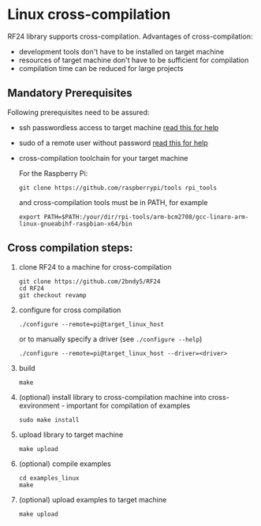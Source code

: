  # Linux cross-compilation
RF24 library supports cross-compilation. Advantages of cross-compilation:
- development tools don't have to be installed on target machine
- resources of target machine don't have to be sufficient for compilation
- compilation time can be reduced for large projects

## Mandatory Prerequisites
Following prerequisites need to be assured:
- ssh passwordless access to target machine [read this for help](https://linuxconfig.org/passwordless-ssh)
- sudo of a remote user without password [read this for help](http://askubuntu.com/questions/334318/sudoers-file-enable-nopasswd-for-user-all-commands)
- cross-compilation toolchain for your target machine

    For the Raspberry Pi:
    ```shell
    git clone https://github.com/raspberrypi/tools rpi_tools
    ```

    and cross-compilation tools must be in PATH, for example
    ```shell
    export PATH=$PATH:/your/dir/rpi-tools/arm-bcm2708/gcc-linaro-arm-linux-gnueabihf-raspbian-x64/bin
    ```
## Cross compilation steps:
1. clone RF24 to a machine for cross-compilation
    ```shell
    git clone https://github.com/2bndy5/RF24
    cd RF24
    git checkout revamp
    ```
2. configure for cross compilation
    ```shell
    ./configure --remote=pi@target_linux_host
    ```
    or to manually specify a driver (see `./configure --help`)
    ```shell
    ./configure --remote=pi@target_linux_host --driver=<driver>
    ```
3. build
    ```shell
    make
    ```
4. (optional) install library to cross-compilation machine into cross-exvironment - important for compilation of examples
    ```shell
    sudo make install
    ```
5. upload library to target machine
    ```shell
    make upload
    ```
6. (optional) compile examples

    ```shell
    cd examples_linux
    make
    ```
7. (optional) upload examples to target machine

    ```shell
    make upload
    ```
